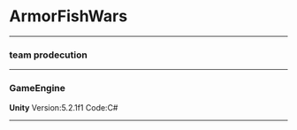 # ArmorFishWars

---

### team prodecution

---

### GameEngine


**Unity**
Version:5.2.1f1
Code:C#

---
